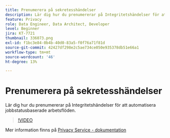 ```yaml
---
title: Prenumerera på sekretesshändelser
description: Lär dig hur du prenumererar på Integritetshändelser för att automatisera jobbstatusbaserade arbetsflöden.
feature: Privacy
role: Data Engineer, Data Architect, Developer
level: Beginner
jira: KT-7721
thumbnail: 336073.png
exl-id: f1bc3e84-0b4b-40d0-83a5-f0f76a71f81d
source-git-commit: 42427df298e2c5ae734ce050e935378db51e66a1
workflow-type: tm+mt
source-wordcount: '46'
ht-degree: 13%

---
```



# Prenumerera på sekretesshändelser

Lär dig hur du prenumererar på Integritetshändelser för att automatisera jobbstatusbaserade arbetsflöden.

>[!VIDEO](https://video.tv.adobe.com/v/336073?quality=12&learn=on)

Mer information finns på [Privacy Service - dokumentation](https://experienceleague.adobe.com/docs/experience-platform/privacy/home.html?lang=sv)
